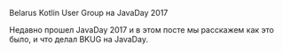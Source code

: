 Belarus Kotlin User Group на JavaDay 2017

Недавно прошел JavaDay 2017 и в этом посте мы расскажем как это было, и что делал BKUG на JavaDay.